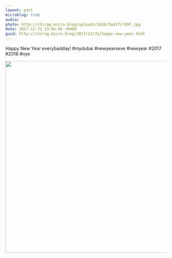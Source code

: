 ```yaml
---
layout: post
microblog: true
audio: 
photo: http://chirag.micro.blog/uploads/2018/3ad17c7d9f.jpg
date: 2017-12-31 23:04:03 +0400
guid: http://chirag.micro.blog/2017/12/31/happy-new-year.html
---
```

Happy New Year everybadday! #mydubai #newyearseve #newyear #2017 #2018 #nye

<img src="http://chirag.micro.blog/uploads/2018/3ad17c7d9f.jpg" width="600" height="600" />

